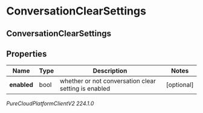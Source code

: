 # ConversationClearSettings

## ConversationClearSettings

## Properties

|Name | Type | Description | Notes|
|------------ | ------------- | ------------- | -------------|
| **enabled** | bool | whether or not conversation clear setting is enabled | [optional] |



_PureCloudPlatformClientV2 224.1.0_
